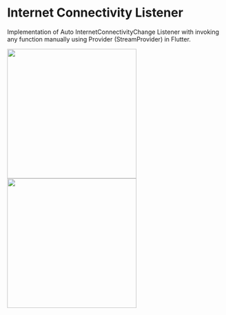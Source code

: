 # Internet Connectivity Listener
 
 Implementation of Auto InternetConnectivityChange Listener with invoking any function manually using Provider (StreamProvider) in Flutter. 
 
 <img src="https://user-images.githubusercontent.com/40181783/130088184-2da0b4b2-20ad-4c44-95e9-1f68a3e2edbf.png" width="300">   <img src="https://user-images.githubusercontent.com/40181783/130088222-072d5764-e27c-4d88-bb56-c60d6f5df0d9.png" width="300">
